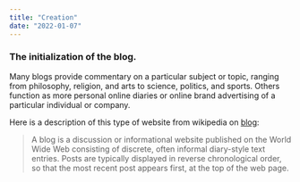 ```yaml
---
title: "Creation"
date: "2022-01-07"
---
```


### The initialization of the blog.

Many blogs provide commentary on a particular subject or topic, ranging from philosophy, religion, and arts to science, politics, and sports. Others function as more personal online diaries or online brand advertising of a particular individual or company.

Here is a description of this type of website from wikipedia on [blog](https://en.wikipedia.org/wiki/Blog): 

> A blog is a discussion or informational website published
> on the World Wide Web consisting of discrete, often informal
> diary-style text entries. Posts are typically displayed in
> reverse chronological order, so that the most recent post
> appears first, at the top of the web page.